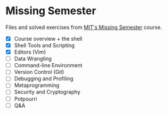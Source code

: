 # Missing Semester

Files and solved exercises from [MIT's Missing Semester](https://missing.csail.mit.edu/) course.

- [x] Course overview + the shell
- [x] Shell Tools and Scripting
- [x] Editors (Vim)
- [ ] Data Wrangling
- [ ] Command-line Environment
- [ ] Version Control (Git)
- [ ] Debugging and Profiling
- [ ] Metaprogramming
- [ ] Security and Cryptography
- [ ] Potpourri
- [ ] Q&A
